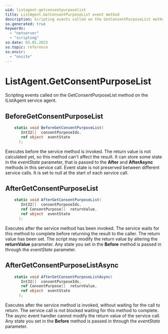 ```yaml
---
uid: listagent-getconsentpurposelist
title: ListAgent.GetConsentPurposeList event method
description: Scripting events called on the GetConsentPurposeList method on the ListAgent service agent.
so.generated: true
keywords:
  - "netserver"
  - "scripting"
so.date: 03.01.2023
so.topic: reference
so.envir:
  - "onsite"
---
```

# ListAgent.GetConsentPurposeList

Scripting events called on the <see cref='M:SuperOffice.CRM.Services.IListAgent.GetConsentPurposeList'>GetConsentPurposeList</see> method on the <see cref='IListAgent'>IListAgent</see>  service agent.

## BeforeGetConsentPurposeList
```cs
    static void BeforeGetConsentPurposeList(
       Int32[]  consentPurposeIds,
       ref object  eventState
      );
```
Executes before the service method is invoked.
The return value is not calculated yet, so this method can't affect the result.
It can store some state in the *eventState* parameter, that is passed to the **After** and **AfterAsync** methods in this service call.
Event state is not preserved between different service calls. It is set to null at the start of each service call.
## AfterGetConsentPurposeList
```cs
    static void AfterGetConsentPurposeList(
       Int32[]  consentPurposeIds,
       ref ConsentPurpose[]  returnValue,
       ref object  eventState
      );
```
Executes after the service method has been invoked. The service waits for this method to complete before returning the result to the caller.
The return value has been set. The script may modify the return value by altering the **returnValue** parameter.
Any state you set in the **Before** method is passed in through the *eventState* parameter.
## AfterGetConsentPurposeListAsync
```cs
    static void AfterGetConsentPurposeListAsync(
       Int32[]  consentPurposeIds,
       ref ConsentPurpose[]  returnValue,
       ref object  eventState
      );
```
Executes after the service method is invoked, without waiting for the call to return.
The service call is not blocked waiting for this method to complete.
The async event handler cannot modify the return value of the service call.
Any state you set in the **Before** method is passed in through the *eventState* parameter.

